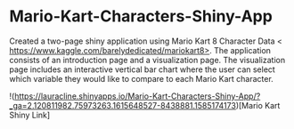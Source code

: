 # Mario-Kart-Characters-Shiny-App
Created a two-page shiny application using Mario Kart 8 Character Data &lt; https://www.kaggle.com/barelydedicated/mariokart8>. The application consists of an introduction page and a visualization page. The visualization page includes an interactive vertical bar chart where the user can select which variable they would like to compare to each Mario Kart character.

!(https://lauracline.shinyapps.io/Mario-Kart-Characters-Shiny-App/?_ga=2.120811982.75973263.1615648527-8438881.1585174173)[Mario Kart Shiny Link]
